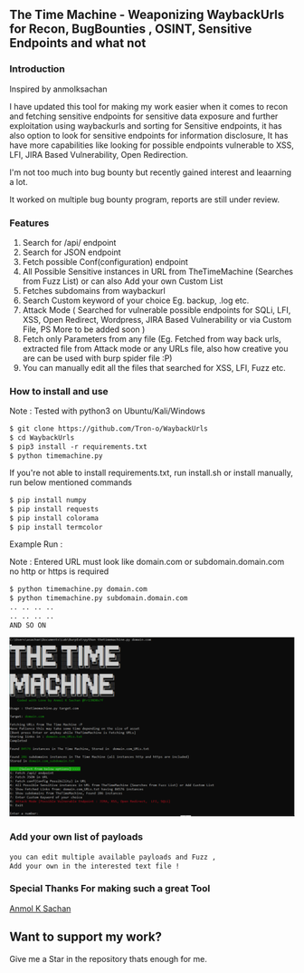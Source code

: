 ## The Time Machine - Weaponizing WaybackUrls for Recon, BugBounties , OSINT, Sensitive Endpoints and what not

### Introduction 

Inspired by anmolksachan

I have updated this tool for making my work easier when it comes to recon and fetching sensitive endpoints for sensitive data exposure and further exploitation using waybackurls and sorting for Sensitive endpoints, it has also option  to look for sensitive endpoints for information disclosure, It has have more capabilities like looking for possible endpoints vulnerable to XSS, LFI, JIRA Based Vulnerability, Open Redirection.

I'm not too much into bug bounty but recently gained interest and leaarning a lot.

It worked on multiple bug bounty program, reports are still under review.

### Features

1. Search for /api/ endpoint
2. Search for JSON endpoint
3. Fetch possible Conf(configuration) endpoint
4. All Possible Sensitive instances in URL from TheTimeMachine (Searches from Fuzz List) or can also Add your own Custom List
5. Fetches subdomains from waybackurl
6. Search Custom keyword of your choice Eg. backup, .log etc.
7. Attack Mode ( Searched for vulnerable possible endpoints for SQLi, LFI, XSS, Open Redirect, Wordpress, JIRA Based Vulnerability or via Custom File, PS More to be added soon )
8. Fetch only Parameters from any file (Eg. Fetched from way back urls, extracted file from Attack mode or any URLs file, also how creative you are can be used with burp spider file :P) 
9. You can manually edit all the files that searched for XSS, LFI, Fuzz etc.

### How to install and use 

Note : Tested with python3 on Ubuntu/Kali/Windows

```
$ git clone https://github.com/Tron-o/WaybackUrls
$ cd WaybackUrls
$ pip3 install -r requirements.txt
$ python timemachine.py

```

If you're not able to install requirements.txt, run install.sh or install manually, run below mentioned commands

```
$ pip install numpy
$ pip install requests
$ pip install colorama
$ pip install termcolor

```

Example Run : 

Note : Entered URL must look like domain.com or subdomain.domain.com no http or https is required

```
$ python timemachine.py domain.com
$ python timemachine.py subdomain.domain.com
.. .. .. .. 
.. .. .. .. 
AND SO ON 

```
![enter image description here](https://raw.githubusercontent.com/Tron-o/WaybackUrls/main/run.PNG)

### Add your own list of payloads

```
you can edit multiple available payloads and Fuzz , 
Add your own in the interested text file !

```

### Special Thanks For making such a great Tool

[Anmol K Sachan](https://github.com/anmolksachan)

## __Want to support my work?__
Give me a Star in the repository thats enough for me.
